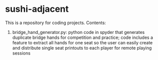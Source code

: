# sushi-adjacent

This is a repository for coding projects. Contents:

1. bridge_hand_generator.py: python code in spyder that generates duplicate bridge hands for competition and practice; code includes a feature to extract all hands for one seat so the user can easily create and distribute single seat printouts to each player for remote playing sessions


